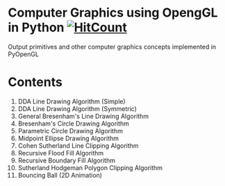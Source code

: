 # Computer Graphics using OpengGL in Python  [![HitCount](http://hits.dwyl.io/nashvincent/temp.svg)](http://hits.dwyl.io/nashvincent/temp)

Output primitives and other computer graphics concepts implemented in PyOpenGL

# Contents

1. DDA Line Drawing Algorithm (Simple)
2. DDA Line Drawing Algorithm (Symmetric)
3. General Bresenham's Line Drawing Algorithm 
4. Bresenham's Circle Drawing Algorithm
5. Parametric Circle Drawing Algorithm
6. Midpoint Ellipse Drawing Algorithm
7. Cohen Sutherland Line Clipping Algorithm
8. Recursive Flood Fill Algorithm
9. Recursive Boundary Fill Algorithm
10. Sutherland Hodgeman Polygon Clipping Algorithm
11. Bouncing Ball (2D Animation)
